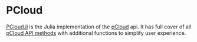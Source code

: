 # PCloud

[PCloud.jl](https://github.com/Arkoniak/PCloud.jl) is the Julia implementation of the [pCloud](https://www.pcloud.com/) api. It has full cover of all [pCloud API methods](https://docs.pcloud.com/methods/) with additional functions to simplify user experience.
